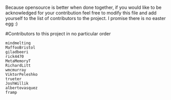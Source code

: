 Because opensource is better when done together, if you would like to be acknowledged for your contribution feel free to modify this file and add yourself to the list of contributors to the project.
I promise there is no easter egg :)

#Contributors to this project in no particular order

```
mindmelting
MaffooBristol
giladbeeri 
rick4470 
MetaMemoryT 
RichardLitt 
wmcmurray 
ViktorPeleshko 
trueter 
JoshWillik 
albertovasquez
framp
```
